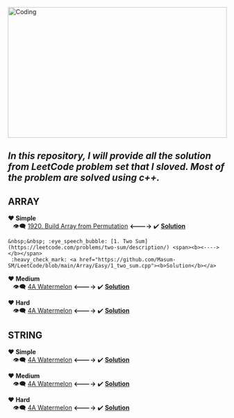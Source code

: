 
<img align="center"  height="300 px" width="100%" alt="Coding" src="https://i.ibb.co/mckb90Z/leetcd.jpg">


## ***In this repository, I will provide all the solution from LeetCode problem set that I sloved. Most of the problem are solved using c++.***

## **ARRAY**


   **:heart: Simple** </br>
     &nbsp;&nbsp; :eye_speech_bubble: [1920. Build Array from Permutation](https://leetcode.com/problems/build-array-from-permutation/description) <span><b><----></b></span>
     :heavy_check_mark: <a href="https://github.com/Masum-SM/LeetCode/blob/main/Array/1920_Build_Array_from_Permutation.cpp"><b>Solution</b></a>

  
  
    &nbsp;&nbsp; :eye_speech_bubble: [1. Two Sum](https://leetcode.com/problems/two-sum/description/) <span><b><----></b></span>
     :heavy_check_mark: <a href="https://github.com/Masum-SM/LeetCode/blob/main/Array/Easy/1_two_sum.cpp"><b>Solution</b></a>
  
  
  
  **:heart: Medium**
 </br>
    &nbsp;&nbsp; :eye_speech_bubble: [4A Watermelon](https://leetcode.com/problems/build-array-from-permutation/description) <span><b><----></b></span>
     :heavy_check_mark: <a href="https://github.com/Masum-SM/LeetCode/blob/main/Array/1920_Build_Array_from_Permutation.cpp"><b>Solution</b></a>
 
 
 **:heart: Hard**
 </br>
    &nbsp;&nbsp; :eye_speech_bubble: [4A Watermelon](https://codeforces.com/problemset/problem/4/A) <span><b><----></b></span>
     :heavy_check_mark: <a href="https://github.com/Masum-SM/CodeForces/blob/main/Difficulty-800/A_Watermelon.cpp"><b>Solution</b></a>
  
  
## **STRING**


   **:heart: Simple** </br>
     &nbsp;&nbsp; :eye_speech_bubble: [4A Watermelon](https://codeforces.com/problemset/problem/4/A) <span><b><----></b></span>
     :heavy_check_mark: <a href="https://github.com/Masum-SM/CodeForces/blob/main/Difficulty-800/A_Watermelon.cpp"><b>Solution</b></a>

  **:heart: Medium**
 </br>
    &nbsp;&nbsp; :eye_speech_bubble: [4A Watermelon](https://codeforces.com/problemset/problem/4/A) <span><b><----></b></span>
     :heavy_check_mark: <a href="https://github.com/Masum-SM/CodeForces/blob/main/Difficulty-800/A_Watermelon.cpp"><b>Solution</b></a>
 
 
 **:heart: Hard**
 </br>
    &nbsp;&nbsp; :eye_speech_bubble: [4A Watermelon](https://codeforces.com/problemset/problem/4/A) <span><b><----></b></span>
     :heavy_check_mark: <a href="https://github.com/Masum-SM/CodeForces/blob/main/Difficulty-800/A_Watermelon.cpp"><b>Solution</b></a>

  
